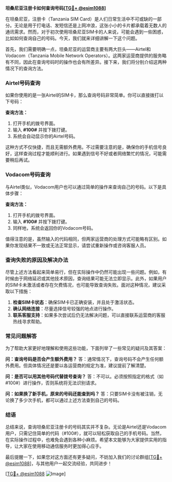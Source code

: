 **坦桑尼亚注册卡如何查询号码[[TG💪+ @esim1088](https://t.me/s/esim1088)]**

在坦桑尼亚，注册卡（Tanzania SIM Card）是人们日常生活中不可或缺的一部分。无论是用于打电话、发短信还是上网冲浪，这张小小的卡片都承载着无数人的通讯需求。然而，对于初次使用坦桑尼亚SIM卡的人来说，可能会遇到一些困惑，比如如何查询自己的号码。今天，我们就来详细讲解一下这个问题。

首先，我们需要明确一点，坦桑尼亚的运营商主要有两大巨头——Airtel和Vodacom（Tanzania Mobile Network Operators）。这两家运营商提供的服务略有不同，因此在查询号码时的操作也会有所差异。接下来，我们将分别介绍这两种情况下的查询方法。

### Airtel号码查询

如果你使用的是一张Airtel的SIM卡，那么查询号码非常简单。你可以直接拨打以下号码：

**查询方法：**
1. 打开手机的拨号界面。
2. 输入 **#100#** 并按下拨打键。
3. 系统会自动显示你的Airtel号码。

这种方式不仅快捷，而且无需额外费用。不过需要注意的是，确保你的手机信号良好，这样查询过程才能顺利进行。如果遇到信号不好或者网络繁忙的情况，可能需要稍后再试。

### Vodacom号码查询

与Airtel类似，Vodacom用户也可以通过简单的操作来查询自己的号码。以下是具体步骤：

**查询方法：**
1. 打开手机的拨号界面。
2. 输入 **#100#** 并按下拨打键。
3. 同样地，系统会返回你的Vodacom号码。

值得注意的是，虽然输入的代码相同，但两家运营商的处理方式可能略有区别。如果你发现结果不一致或无法正常显示，请尝试重新操作或咨询客服人员。

### 查询失败的原因及解决办法

尽管上述方法看起来简单易行，但在实际操作中仍然可能出现一些问题。例如，有时候由于网络延迟或其他技术原因，查询结果可能无法立即显示。此外，如果用户的SIM卡未激活或者存在欠费情况，也可能导致查询失败。面对这种情况，建议采取以下措施：

1. **检查SIM卡状态**：确保SIM卡已正确安装，并且处于激活状态。
2. **确认网络连接**：尽量选择信号较强的地点进行操作。
3. **联系客服支持**：如果多次尝试后仍无法解决问题，可以直接联系运营商的客服热线寻求帮助。

### 常见问题解答

为了帮助大家更好地理解和使用这些功能，下面列举了一些常见的疑问及其答案：

**问：查询号码是否会产生额外费用？**
答：通常情况下，查询号码不会产生任何额外费用。但具体情况还是要以各运营商的规定为准，建议提前了解清楚。

**问：是否可以用其他号码代替拨号查询？**
答：不可以。必须按照指定的格式（如#100#）进行操作，否则系统将无法识别请求。

**问：如果换了新手机，原来的号码还能查到吗？**
答：只要SIM卡没有被注销，无论换了多少次手机，都可以通过上述方法查到自己的号码。

### 结语

总结来说，查询坦桑尼亚注册卡的号码其实并不复杂。无论是Airtel还是Vodacom用户，只需记住简单的代码（#100#），就可以轻松获取自己的手机号码。当然，在实际操作过程中，也难免会遇到各种小麻烦。希望本文能够为大家提供实用的指导，让大家在使用移动通信服务时更加得心应手。

最后提醒一下，如果您对这方面还有更多疑问，不妨加入我们的讨论群组[[TG💪+ @esim1088](https://t.me/s/esim1088)]，与其他用户一起交流经验，共同进步！

[[TG💪+ @esim1088](https://t.me/s/esim1088) ![Image](https://i.postimg.cc/4NQfJmqS/Snipaste-2025-05-13-00-14-12.png)]